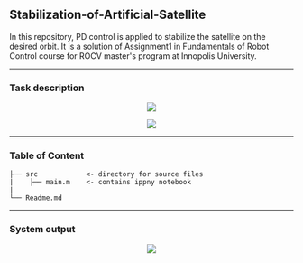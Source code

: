 ## Stabilization-of-Artificial-Satellite
In this repository, PD control is applied to stabilize the satellite on the desired orbit. It is a solution of Assignment1 in Fundamentals of Robot Control course for ROCV master's program at Innopolis University.

---
### Task description
<p align="center"><img src="https://user-images.githubusercontent.com/90580636/146703505-f27a36db-e057-4151-b851-a670c55bd62c.png" /></p>
<p align="center"><img src="https://user-images.githubusercontent.com/90580636/146703940-f9ffd0ec-b53b-4459-adb4-9a5f9024dfa7.png" /></p>

---
### Table of Content 
```
├── src            <- directory for source files
|    ├── main.m    <- contains ippny notebook
|                                 
└── Readme.md
```
---
### System output
<p align="center"><img src="https://user-images.githubusercontent.com/90580636/146703638-bb2b049a-6d0b-4182-9298-4777a2698965.png" /></p>
